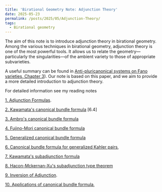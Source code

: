 ```yaml
---
title: 'Birational Geometry Note: Adjunction Theory'
date: 2025-05-23
permalink: /posts/2025/05/Adjunction-Theory/
tags:
  - Birational geometry
---
```


The aim of this note is to introduce adjunction theory in birational geometry. Among the various techniques in birational geometry, adjunction theory is one of the most powerful tools. It allows us to relate the geometry—particularly the singularities—of the ambient variety to those of appropriate subvarieties.

A useful summary can be found in [Anti-pluricanonical systems on Fano varieties, Chapter 3](https://annals.math.princeton.edu/2019/190-2/p01)). Our note is based on this paper, and we aim to provide a more detailed introduction to adjunction theory.


For detailed information see my reading notes 

[1. Adjunction Formulas](https://yilimath.github.io/files/Birational/CanonicalBundleFormula/Adjunction.pdf).

[2. Kawamata's canonical bundle formula](https://yilimath.github.io/files/Birational/CanonicalBundleFormula/KawaCanonicalBundle.pdf) [6.4]

[3. Ambro's canonical bundle formula](https://yilimath.github.io/files/Birational/CanonicalBundleFormula/AmbroCanonicalBundle.pdf)

[4. Fujino-Mori canonical bundle formula](https://yilimath.github.io/files/Birational/CanonicalBundleFormula/FujinoMoriCanonicalBundle.pdf)

[5. Generalized canonical bundle formula](https://yilimath.github.io/files/Birational/CanonicalBundleFormula/GeneralizedCanonicalBundle.pdf)

[6. Canonical bundle formula for generalized Kahler pairs](https://yilimath.github.io/files/Birational/CanonicalBundleFormula/KahlerAdjunction.pdf),

[7. Kawamata's subadjunction formula](https://yilimath.github.io/files/Birational/CanonicalBundleFormula/KawamataSubadjunction.pdf) 

[8. Hacon-Mckernan-Xu's subadjunction type theorem](https://yilimath.github.io/files/Birational/CanonicalBundleFormula/HMXAdjunction.pdf)

[9. Inversion of Adjunction](https://yilimath.github.io/files/Birational/CanonicalBundleFormula/InvAdjunction.pdf). 

[10. Applications of canonical bundle formula](),

